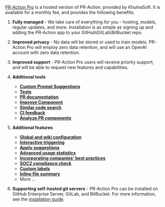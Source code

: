 [PR-Action Pro](https://www.khulnasoft.com/pricing/) is a hosted version of PR-Action, provided by KhulnaSoft. It is available for a monthly fee, and provides the following benefits:

1. **Fully managed** - We take care of everything for you - hosting, models, regular updates, and more. Installation is as simple as signing up and adding the PR-Action app to your GitHub\GitLab\BitBucket repo.

2. **Improved privacy** - No data will be stored or used to train models. PR-Action Pro will employ zero data retention, and will use an OpenAI account with zero data retention.

3. **Improved support** - PR-Action Pro users will receive priority support, and will be able to request new features and capabilities.

4. **Additional tools**
     - [**Custom Prompt Suggestions**](./tools/custom_prompt.md/)
     - [**Tests**](./tools/test.md/)
     - [**PR documentation**](./tools/documentation.md/)
     - [**Improve Component**](https://pr-action-docs.khulnasoft.com/tools/improve_component/)
     - [**Similar code search**](https://pr-action-docs.khulnasoft.com/tools/similar_code/)
     - [**CI feedback**](./tools/ci_feedback.md/)
     - [**Analyze PR components**](./tools/analyze.md/)


5. **Additional features**
     - [**Global and wiki configuration**](./usage-guide/configuration_options.md/#wiki-configuration-file)
     - [**Interactive triggering**](./usage-guide/automations_and_usage.md/#interactive-triggering)
     - [**Apply suggestions**](https://pr-action-docs.khulnasoft.com/tools/improve/#example-usage)
     - [**Advanced usage statistics**](https://www.khulnasoft.com/contact/#/)
     - [**Incorporating companies' best practices**](https://pr-action-docs.khulnasoft.com/tools/improve/#best-practices)
     - [**SOC2 compliance check**](./tools/review.md/#soc2-ticket-compliance)
     - [**Custom labels**](./tools/describe.md/#handle-custom-labels-from-the-repos-labels-page)
     - [**Inline file summary**](https://pr-action-docs.khulnasoft.com/tools/describe/#inline-file-summary)
     - More ...

6. **Supporting self-hosted git servers** - PR-Action Pro can be installed on GitHub Enterprise Server, GitLab, and BitBucket. For more information, see the [installation guide](https://pr-action-docs.khulnasoft.com/installation/pr_action_pro/).